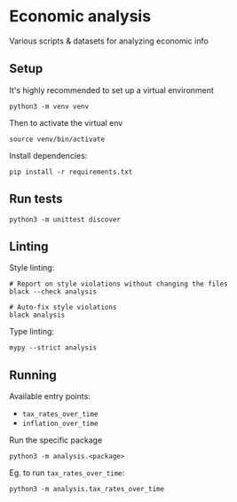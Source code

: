 # Economic analysis

Various scripts & datasets for analyzing economic info

## Setup

It's highly recommended to set up a virtual environment

```
python3 -m venv venv
```

Then to activate the virtual env

```
source venv/bin/activate
```

Install dependencies:

```
pip install -r requirements.txt
```

## Run tests

```
python3 -m unittest discover
```

## Linting

Style linting:

```
# Report on style violations without changing the files
black --check analysis

# Auto-fix style violations
black analysis
```

Type linting:

```
mypy --strict analysis
```

## Running

Available entry points:

- `tax_rates_over_time`
- `inflation_over_time`

Run the specific package

```
python3 -m analysis.<package>
```

Eg. to run `tax_rates_over_time`:

```
python3 -m analysis.tax_rates_over_time
```
